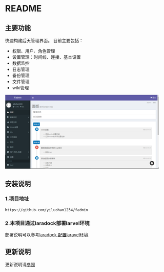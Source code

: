 # README
## 主要功能
快速构建后天管理界面。
目前主要包括：
- 权限、用户、角色管理
- 设置管理：时间线、连接、基本设置
- 数据监控
- 日志管理
- 备份管理
- 文件管理
- wiki管理

![](https://github.com/yiluohan1234/fadmin/blob/master/public/screen_shot.png)
## 安装说明
### 1.项目地址
```
https://github.com/yiluohan1234/fadmin
```
### 2.本项目通过laradock部署larvel环境
部署说明可以参考[laradock 配置laravel环境](https://blog.csdn.net/yiluohan0307/article/details/80062899)
## 更新说明
更新说明请[参照](https://github.com/yiluohan1234/fadmin/blob/master/changlog.md)

